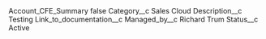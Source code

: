 <?xml version="1.0" encoding="UTF-8"?>
<CustomMetadata xmlns="http://soap.sforce.com/2006/04/metadata" xmlns:xsi="http://www.w3.org/2001/XMLSchema-instance" xmlns:xsd="http://www.w3.org/2001/XMLSchema">
    <label>Account_CFE_Summary</label>
    <protected>false</protected>
    <values>
        <field>Category__c</field>
        <value xsi:type="xsd:string">Sales Cloud</value>
    </values>
    <values>
        <field>Description__c</field>
        <value xsi:type="xsd:string">Testing</value>
    </values>
    <values>
        <field>Link_to_documentation__c</field>
        <value xsi:nil="true"/>
    </values>
    <values>
        <field>Managed_by__c</field>
        <value xsi:type="xsd:string">Richard Trum</value>
    </values>
    <values>
        <field>Status__c</field>
        <value xsi:type="xsd:string">Active</value>
    </values>
</CustomMetadata>
